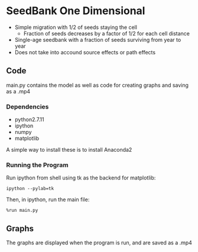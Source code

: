 # SeedBank One Dimensional #

* Simple migration with 1/2 of seeds staying the cell
    * Fraction of seeds decreases by a factor of 1/2 for each cell distance 
* Single-age seedbank with a fraction of seeds surviving from year to year
* Does not take into accound source effects or path effects

## Code ##

main.py contains the model as well as code for creating graphs and saving as a .mp4


### Dependencies ###
* python2.7.11
* ipython
* numpy
* matplotlib

A simple way to install these is to install Anaconda2

### Running the Program ###
Run ipython from shell using tk as the backend for matplotlib:

```
ipython --pylab=tk
```

Then, in ipython, run the main file:

```
%run main.py
```

## Graphs ##

The graphs are displayed when the program is run, and are saved as a .mp4